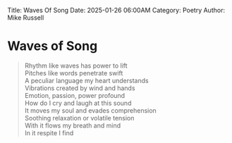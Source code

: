 Title: Waves Of Song
Date: 2025-01-26 06:00AM
Category: Poetry
Author: Mike Russell
# Waves of Song

> Rhythm like waves has power to lift<br>
Pitches like words penetrate swift<br>
A peculiar language my heart understands<br>
Vibrations created by wind and hands<br>
Emotion, passion, power profound<br>
How do I cry and laugh at this sound<br>
It moves my soul and evades comprehension<br>
Soothing relaxation or volatile tension<br>
With it flows my breath and mind<br>
In it respite I find
